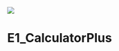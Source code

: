 ![](https://github.com/JADE-KING/E1_CalculatorPlus/raw/master/drawable/round_)  

# E1_CalculatorPlus
